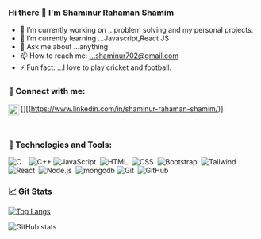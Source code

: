 ### Hi there 👋 I'm Shaminur Rahaman Shamim


- 🔭 I’m currently working on ...problem solving and my personal projects.
- 🌱 I’m currently learning ...Javascript,React JS
- 💬 Ask me about ...anything
- 📫 How to reach me: ...shaminur702@gmail.com
- ⚡ Fun fact: ...I love to play cricket and football.

### 🤝 Connect with me:
[<img align="left" alt="" width="22px" src="https://cdn.jsdelivr.net/npm/simple-icons@v3/icons/linkedin.svg" />][(https://www.linkedin.com/in/shaminur-rahaman-shamim/)]


<br />

### 🔧 Technologies and Tools:
![C](https://img.shields.io/badge/C-00599C?style=badge&logo=c&logoColor=white)&nbsp;&nbsp;&nbsp;
![C++](https://img.shields.io/badge/C%2B%2B-00599C?style=badge&logo=c%2B%2B&logoColor=white)
![JavaScript](https://img.shields.io/badge/-JavaScript-05122A?style=flat&logo=javascript)&nbsp;
![HTML](https://img.shields.io/badge/-HTML-05122A?style=flat&logo=HTML5)&nbsp;
![CSS](https://img.shields.io/badge/-CSS-05122A?style=flat&logo=CSS3&logoColor=1572B6)&nbsp;
![Bootstrap](https://img.shields.io/badge/-Bootstrap-05122A?style=flat&logo=bootstrap&logoColor=563D7C)&nbsp;
![Tailwind](https://img.shields.io/badge/Tailwind_CSS-38B2AC?style=badge&logo=tailwind-css&logoColor=white)\
![React](https://img.shields.io/badge/-React-05122A?style=flat&logo=react)&nbsp;
![Node.js](https://img.shields.io/badge/-Node.js-05122A?style=flat&logo=node.js)&nbsp;
![mongodb](https://img.shields.io/badge/MongoDB-4EA94B?style=badge&logo=mongodb&logoColor=white)
![Git](https://img.shields.io/badge/-Git-05122A?style=flat&logo=git)&nbsp;
![GitHub](https://img.shields.io/badge/-GitHub-05122A?style=flat&logo=github)&nbsp;

### 📈 Git Stats
[![Top Langs](https://github-readme-stats.vercel.app/api/top-langs/?username=shamim392&layout=compact&langs_count=20&theme=blue-green)](https://github.com/anuraghazra/github-readme-stats)

![GitHub stats](https://github-readme-stats.vercel.app/api?username=shamim392&show_icons=true&theme=blue-green)
